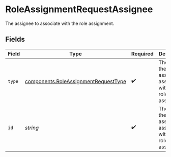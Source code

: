 # RoleAssignmentRequestAssignee

The assignee to associate with the role assignment.


## Fields

| Field                                                                                        | Type                                                                                         | Required                                                                                     | Description                                                                                  | Example                                                                                      |
| -------------------------------------------------------------------------------------------- | -------------------------------------------------------------------------------------------- | -------------------------------------------------------------------------------------------- | -------------------------------------------------------------------------------------------- | -------------------------------------------------------------------------------------------- |
| `type`                                                                                       | [components.RoleAssignmentRequestType](../../models/components/roleassignmentrequesttype.md) | :heavy_check_mark:                                                                           | The type of the assignee to associate with the role assignment.                              | user                                                                                         |
| `id`                                                                                         | *string*                                                                                     | :heavy_check_mark:                                                                           | The ID of the assignee to associate with the role assignment.                                | 42aae896-8ce2-4a60-b80a-5f6ae1dfbbd4                                                         |